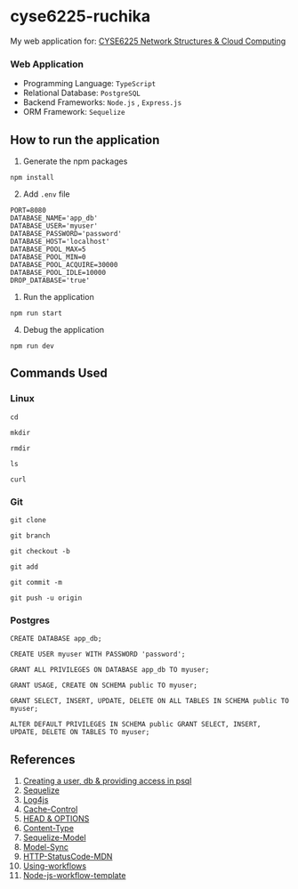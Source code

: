 # cyse6225-ruchika

My web application for: [CYSE6225 Network Structures &amp; Cloud Computing](https://spring2024.csye6225.cloud/)

### Web Application

* Programming Language: `TypeScript` 
* Relational Database: `PostgreSQL`
* Backend Frameworks: `Node.js` , `Express.js`
* ORM Framework: `Sequelize`

## How to run the application

1. Generate the npm packages

```
npm install
```

2. Add `.env` file
   
```
PORT=8080
DATABASE_NAME='app_db'
DATABASE_USER='myuser'
DATABASE_PASSWORD='password'
DATABASE_HOST='localhost'
DATABASE_POOL_MAX=5
DATABASE_POOL_MIN=0
DATABASE_POOL_ACQUIRE=30000
DATABASE_POOL_IDLE=10000
DROP_DATABASE='true'
```

1. Run the application

```
npm run start
```

4. Debug the application
```
npm run dev
```



## Commands Used

### Linux

```
cd
```

```
mkdir
```

```
rmdir
```

```
ls
```

```
curl
```

### Git

```
git clone
```

```
git branch
```

```
git checkout -b
```

```
git add
```

```
git commit -m
```

```
git push -u origin
```



### Postgres
```
CREATE DATABASE app_db;
```

```
CREATE USER myuser WITH PASSWORD 'password';
```

```
GRANT ALL PRIVILEGES ON DATABASE app_db TO myuser;
```

```
GRANT USAGE, CREATE ON SCHEMA public TO myuser;
```

```
GRANT SELECT, INSERT, UPDATE, DELETE ON ALL TABLES IN SCHEMA public TO myuser;
``` 

```
ALTER DEFAULT PRIVILEGES IN SCHEMA public GRANT SELECT, INSERT, UPDATE, DELETE ON TABLES TO myuser;
```


## References

1. [Creating a user, db & providing access in psql](https://medium.com/coding-blocks/creating-user-database-and-adding-access-on-postgresql-8bfcd2f4a91e) 
2. [Sequelize](https://sequelize.org/docs/v6/getting-started/)
3. [Log4js](https://www.npmjs.com/package/log4js)
4. [Cache-Control](https://developer.mozilla.org/en-US/docs/Web/HTTP/Headers/Cache-Control)
5. [HEAD & OPTIONS](https://stackoverflow.com/questions/6660019/restful-api-methods-head-options#:~:text=OPTIONS%20tells%20you%20things%20such,status%20code%20would%20be%20returned.)
6. [Content-Type](https://developer.mozilla.org/en-US/docs/Web/HTTP/Headers/Content-Type)
7. [Sequelize-Model](https://sequelize.org/docs/v6/core-concepts/model-basics/)
8. [Model-Sync](https://sequelize.org/docs/v7/models/model-synchronization/)
9. [HTTP-StatusCode-MDN](https://developer.mozilla.org/en-US/docs/Web/HTTP/Status)
10. [Using-workflows](https://docs.github.com/en/actions/using-workflows)
11. [Node-js-workflow-template](https://github.com/actions/starter-workflows/blob/main/ci/node.js.yml)